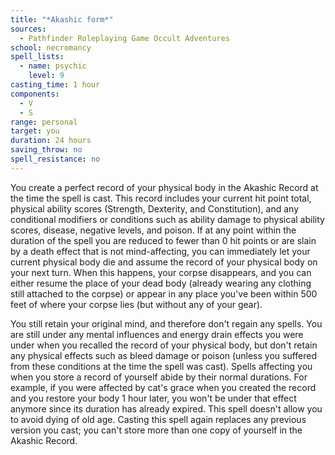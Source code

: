 ```yaml
---
title: "*Akashic form*"
sources:
  - Pathfinder Roleplaying Game Occult Adventures
school: necromancy
spell_lists:
  - name: psychic
    level: 9
casting_time: 1 hour
components:
  - V
  - S
range: personal
target: you
duration: 24 hours
saving_throw: no
spell_resistance: no
---
```


You create a perfect record of your physical body in the Akashic Record at the time the spell is cast. This record includes your current hit point total, physical ability scores (Strength, Dexterity, and Constitution), and any conditional modifiers or conditions such as ability damage to physical ability scores, disease, negative levels, and poison. If at any point within the duration of the spell you are reduced to fewer than 0 hit points or are slain by a death effect that is not mind-affecting, you can immediately let your current physical body die and assume the record of your physical body on your next turn. When this happens, your corpse disappears, and you can either resume the place of your dead body (already wearing any clothing still attached to the corpse) or appear in any place you've been within 500 feet of where your corpse lies (but without any of your gear).

You still retain your original mind, and therefore don't regain any spells. You are still under any mental influences and energy drain effects you were under when you recalled the record of your physical body, but don't retain any physical effects such as bleed damage or poison (unless you suffered from these conditions at the time the spell was cast). Spells affecting you when you store a record of yourself abide by their normal durations. For example, if you were affected by cat's grace when you created the record and you restore your body 1 hour later, you won't be under that effect anymore since its duration has already expired. This spell doesn't allow you to avoid dying of old age. Casting this spell again replaces any previous version you cast; you can't store more than one copy of yourself in the Akashic Record.
